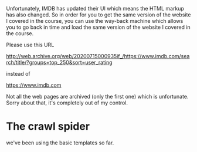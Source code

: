 Unfortunately, IMDB has updated their UI which means the HTML markup has also changed. So in order for you to get the
same version of the website I covered in the course, you can use the way-back machine which allows you to go back in
time and load the same version of the website I covered in the course.

Please use this URL

http://web.archive.org/web/20200715000935if_/https://www.imdb.com/search/title/?groups=top_250&sort=user_rating

instead of

https://www.imdb.com

Not all the web pages are archived (only the first one) which is unfortunate. Sorry about that, it's completely out of my control.

# The crawl spider
we've been using the basic templates so far.
